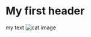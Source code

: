 # My first header
my text
![cat image](https://www.proplan.ru/sites/default/files/styles/image_992x397/public/2023-04/%D0%A1%D0%B0%D0%BC%D1%8B%D0%B5%20%D0%B4%D0%BE%D0%B1%D1%80%D1%8B%D0%B5%20%D0%BF%D0%BE%D1%80%D0%BE%D0%B4%D1%8B%20%D0%BA%D0%BE%D1%88%D0%B5%D0%BA%20%282%29.webp?itok=zUgQe7S-)

